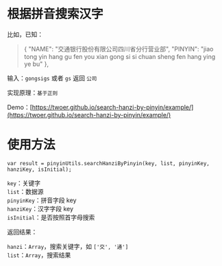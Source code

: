 # 根据拼音搜索汉字

比如，已知：

>{
    "NAME": "交通银行股份有限公司四川省分行营业部",
    "PINYIN": "jiao tong yin hang gu fen you xian gong si si chuan sheng fen hang ying ye bu"
},

输入：`gongsigs` 或者 `gs` 返回 `公司`

实现原理：`基于正则`

Demo：[https://twoer.github.io/search-hanzi-by-pinyin/example/](https://twoer.github.io/search-hanzi-by-pinyin/example/)


# 使用方法
`var result = pinyinUtils.searchHanziByPinyin(key, list, pinyinKey, hanziKey, isInitial);`

`key`：关键字  
`list`：数据源  
`pinyinKey`：拼音字段 key  
`hanziKey`：汉字字段 key  
`isInitial`：是否按照首字母搜索  

返回结果：

`hanzi`：`Array`，搜索关键字，如 `['交', '通']`    
`list`：`Array`，搜索结果  

